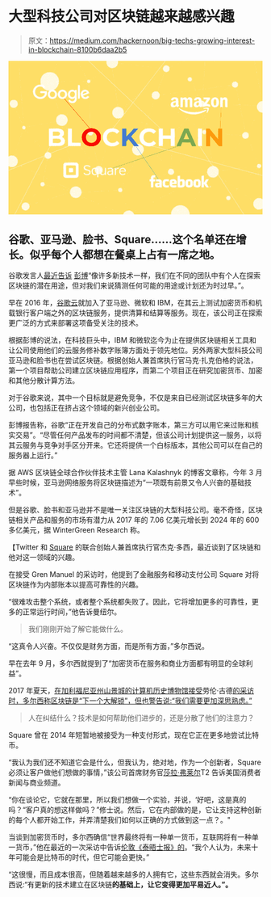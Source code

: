 # 大型科技公司对区块链越来越感兴趣

> 原文：<https://medium.com/hackernoon/big-techs-growing-interest-in-blockchain-8100b6daa2b5>

![](img/efd0a4a63b6b863d600df2a30b9e5a2d.png)

## 谷歌、亚马逊、脸书、Square……这个名单还在增长。似乎每个人都想在餐桌上占有一席之地。

谷歌发言人[最近告诉](https://www.bloomberg.com/news/articles/2018-03-21/google-is-said-to-work-on-its-own-blockchain-related-technology) [彭博](https://medium.com/u/3d76181076e6?source=post_page-----8100b6daa2b5--------------------------------)“像许多新技术一样，我们在不同的团队中有个人在探索区块链的潜在用途，但对我们来说猜测任何可能的用途或计划还为时过早。”。

早在 2016 年，[谷歌云](https://medium.com/u/4f3f4ee0f977?source=post_page-----8100b6daa2b5--------------------------------)就加入了亚马逊、微软和 IBM，在其云上测试加密货币和机载银行客户端之外的区块链服务，提供清算和结算等服务。现在，该公司正在探索更广泛的方式来部署这项备受关注的技术。

根据彭博的说法，在科技巨头中，IBM 和微软迄今为止在提供区块链相关工具和让公司使用他们的云服务修补数字账簿方面处于领先地位。另外两家大型科技公司亚马逊和脸书也在尝试区块链。根据创始人兼首席执行官马克·扎克伯格的说法，第一个项目帮助公司建立区块链应用程序，而第二个项目正在研究加密货币、加密和其他分散计算方法。

对于谷歌来说，其中一个目标就是避免竞争，不仅是来自已经测试区块链多年的大公司，也包括正在挤占这个领域的新兴创业公司。

彭博报告称，谷歌“正在开发自己的分布式数字账本，第三方可以用它来过账和核实交易”。“尽管任何产品发布的时间都不清楚，但该公司计划提供这一服务，以将其云服务与竞争对手区分开来。它还将提供一个白标版本，其他公司可以在自己的服务器上运行。”

据 AWS 区块链全球合作伙伴技术主管 Lana Kalashnyk 的博客文章称，今年 3 月早些时候，亚马逊网络服务将区块链描述为“一项既有前景又令人兴奋的基础技术”。

但是谷歌、脸书和亚马逊并不是唯一关注区块链的大型科技公司。毫不奇怪，区块链相关产品和服务的市场有潜力从 2017 年的 7.06 亿美元增长到 2024 年的 600 多亿美元，据 WinterGreen Research 称。

【Twitter 和 [Square](https://medium.com/u/589d4400b6a4?source=post_page-----8100b6daa2b5--------------------------------) 的联合创始人兼首席执行官杰克·多西，最近谈到了区块链和他对这一领域的兴趣。

在接受 Gren Manuel 的采访时，他提到了金融服务和移动支付公司 Square 对将区块链作为内部账本以提高可靠性的兴趣。

“很难攻击整个系统，或者整个系统都失败了。因此，它将增加更多的可靠性，更多的正常运行时间，”他告诉曼纽尔。

> 我们刚刚开始了解它能做什么。

“这真令人兴奋。不仅仅是财务方面，而是所有方面，”多尔西说。

早在去年 9 月，多尔西就提到了“加密货币在服务和商业方面都有明显的全球利益”。

2017 年夏天，[在加利福尼亚州山景城的计算机历史博物馆接受](https://www.theverge.com/2017/8/11/16126610/square-twitter-founder-jack-dorsey-blockchain-bitcoin-banks)劳伦·古德[的采访时，多尔西称区块链是“下一个大解锁”，但也警告说:“我们需要更加深思熟虑。”](https://medium.com/u/e30df99fcdfe?source=post_page-----8100b6daa2b5--------------------------------)

> 人在纠结什么？技术是如何帮助他们进步的，还是分散了他们的注意力？

Square 曾在 2014 年短暂地被接受为一种支付形式，现在它正在更多地尝试比特币。

“我认为我们还不知道它会是什么，但我认为，绝对地，作为一个创新者，Square 必须让客户做他们想做的事情，”该公司首席财务官[莎拉·弗莱尔](https://medium.com/u/c6ca3a60c2ae?source=post_page-----8100b6daa2b5--------------------------------)T2 告诉美国消费者新闻与商业频道。

“你在谈论它，它就在那里，所以我们想做一个实验，并说，‘好吧，这是真的吗？“客户真的想这样做吗？”修士说。然后，它在内部做的是，它让支持这种创新的每个人都开始工作，并弄清楚我们如何以正确的方式做到这一点？。"

当谈到加密货币时，多尔西确信“世界最终将有一种单一货币，互联网将有一种单一货币，”他在最近的一次采访中告诉[伦敦《泰晤士报》的](https://medium.com/u/5dc1889e9732?source=post_page-----8100b6daa2b5--------------------------------)。“我个人认为，未来十年可能会是比特币的时代，但它可能会更快。”

“这很慢，而且成本很高，但随着越来越多的人拥有它，这些东西就会消失。多尔西说:“有更新的技术建立在区块链**的基础上，让它变得更加平易近人。”。**